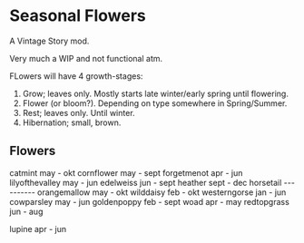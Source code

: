# Seasonal Flowers

A Vintage Story mod.

Very much a WIP and not functional atm.

FLowers will have 4 growth-stages:
1. Grow; leaves only. Mostly starts late winter/early spring until flowering.
2. Flower (or bloom?). Depending on type somewhere in Spring/Summer.
3. Rest; leaves only. Until winter.
4. Hibernation; small, brown.

## Flowers
catmint             may - okt
cornflower          may - sept
forgetmenot         apr - jun
lilyofthevalley     may - jun
edelweiss           jun - sept
heather             sept - dec
horsetail           ----------
orangemallow        may - okt
wilddaisy           feb - okt
westerngorse        jan - jun
cowparsley          may - jun
goldenpoppy         feb - sept
woad                apr - may
redtopgrass         jun - aug

lupine              apr - jun